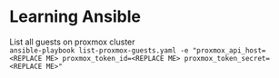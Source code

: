 # Learning Ansible


List all guests on proxmox cluster  
`ansible-playbook list-proxmox-guests.yaml -e "proxmox_api_host=<REPLACE ME> proxmox_token_id=<REPLACE ME> proxmox_token_secret=<REPLACE ME>"`
